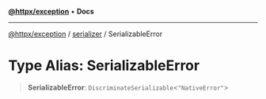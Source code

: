 [**@httpx/exception**](../../README.md) • **Docs**

---

[@httpx/exception](../../README.md) / [serializer](../README.md) / SerializableError

# Type Alias: SerializableError

> **SerializableError**: `DiscriminateSerializable`\<`"NativeError"`\>
